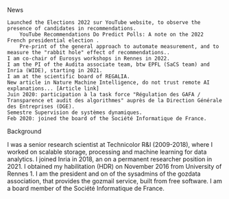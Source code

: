 News

    Launched the Elections 2022 sur YouTube website, to observe the presence of candidates in recommendations.
        YouTube Recommendations Do Predict Polls: A note on the 2022 French presidential election .
        Pre-print of the general approach to automate measurement, and to measure the "rabbit hole" effect of recommendations..
    I am co-chair of Eurosys workshops in Rennes in 2022.
    I am the PI of the Audita associate team, btw EPFL (SaCS team) and Inria (WIDE), starting in 2021.
    I am at the scientific board of REGALIA.
    New article in Nature Machine Intelligence, do not trust remote AI explanations... [Article link]
    Juin 2020: participation à la task force "Régulation des GAFA / Transparence et audit des algorithmes" auprès de la Direction Générale des Entreprises (DGE).
    Semestre Supervision de systèmes dynamiques.
    Feb 2020: joined the board of the Société Informatique de France.

Background

I was a senior research scientist at Technicolor R&I (2009-2018), where I worked on scalable storage, processing and machine learning for data analytics. I joined Inria in 2018, an on a permanent researcher position in 2021. I obtained my habilitation (HDR) on November 2016 from University of Rennes 1. I am the president and on of the sysadmins of the gozdata association, that provides the gozmail service, built from free software. I am a board member of the Société Informatique de France.
